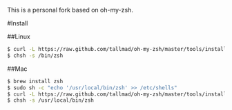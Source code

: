 This is a personal fork based on oh-my-zsh.

#Install

##Linux

```bash
$ curl -L https://raw.github.com/tallmad/oh-my-zsh/master/tools/install.sh | sh
$ chsh -s /bin/zsh
```

##Mac
```bash
$ brew install zsh
$ sudo sh -c "echo '/usr/local/bin/zsh' >> /etc/shells"
$ curl -L https://raw.github.com/tallmad/oh-my-zsh/master/tools/install.sh | sh
$ chsh -s /usr/local/bin/zsh
```
